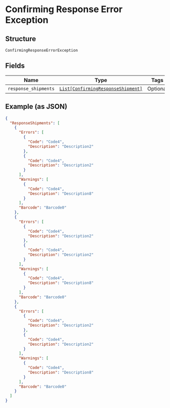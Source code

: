 
# Confirming Response Error Exception

## Structure

`ConfirmingResponseErrorException`

## Fields

| Name | Type | Tags | Description |
|  --- | --- | --- | --- |
| `response_shipments` | [`List[ConfirmingResponseShipment]`](../../doc/models/confirming-response-shipment.md) | Optional | - |

## Example (as JSON)

```json
{
  "ResponseShipments": [
    {
      "Errors": [
        {
          "Code": "Code4",
          "Description": "Description2"
        },
        {
          "Code": "Code4",
          "Description": "Description2"
        }
      ],
      "Warnings": [
        {
          "Code": "Code4",
          "Description": "Description8"
        }
      ],
      "Barcode": "Barcode0"
    },
    {
      "Errors": [
        {
          "Code": "Code4",
          "Description": "Description2"
        },
        {
          "Code": "Code4",
          "Description": "Description2"
        }
      ],
      "Warnings": [
        {
          "Code": "Code4",
          "Description": "Description8"
        }
      ],
      "Barcode": "Barcode0"
    },
    {
      "Errors": [
        {
          "Code": "Code4",
          "Description": "Description2"
        },
        {
          "Code": "Code4",
          "Description": "Description2"
        }
      ],
      "Warnings": [
        {
          "Code": "Code4",
          "Description": "Description8"
        }
      ],
      "Barcode": "Barcode0"
    }
  ]
}
```

